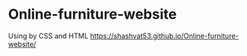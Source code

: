 # Online-furniture-website
Using by CSS and HTML
https://shashvat53.github.io/Online-furniture-website/
